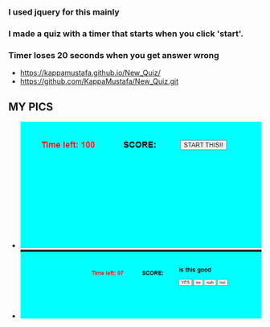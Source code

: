 ### I used jquery for this mainly
### I made a quiz with a timer that starts when you click 'start'.
### Timer loses 20 seconds when you get answer wrong
* https://kappamustafa.github.io/New_Quiz/
* https://github.com/KappaMustafa/New_Quiz.git

## MY PICS
* ![pic](./assets/quizRemake.PNG)
* ![pic](./assets/quizRemake2.PNG)

